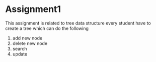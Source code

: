 # Assignment1
This assignment is related to tree data structure
every student have to create a tree which can do the following
1) add new node
2) delete new node
3) search 
4) update
